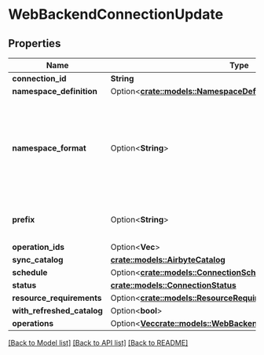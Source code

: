 # WebBackendConnectionUpdate

## Properties

Name | Type | Description | Notes
------------ | ------------- | ------------- | -------------
**connection_id** | **String** |  | 
**namespace_definition** | Option<[**crate::models::NamespaceDefinitionType**](NamespaceDefinitionType.md)> |  | [optional]
**namespace_format** | Option<**String**> | Used when namespaceDefinition is 'customformat'. If blank then behaves like namespaceDefinition = 'destination'. If \"${SOURCE_NAMESPACE}\" then behaves like namespaceDefinition = 'source'. | [optional][default to null]
**prefix** | Option<**String**> | Prefix that will be prepended to the name of each stream when it is written to the destination. | [optional]
**operation_ids** | Option<**Vec<String>**> |  | [optional]
**sync_catalog** | [**crate::models::AirbyteCatalog**](AirbyteCatalog.md) |  | 
**schedule** | Option<[**crate::models::ConnectionSchedule**](ConnectionSchedule.md)> |  | [optional]
**status** | [**crate::models::ConnectionStatus**](ConnectionStatus.md) |  | 
**resource_requirements** | Option<[**crate::models::ResourceRequirements**](ResourceRequirements.md)> |  | [optional]
**with_refreshed_catalog** | Option<**bool**> |  | [optional]
**operations** | Option<[**Vec<crate::models::WebBackendOperationCreateOrUpdate>**](WebBackendOperationCreateOrUpdate.md)> |  | [optional]

[[Back to Model list]](../README.md#documentation-for-models) [[Back to API list]](../README.md#documentation-for-api-endpoints) [[Back to README]](../README.md)


